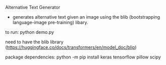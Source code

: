 Alternative Text Generator 
- generates alternative text given an image using the blib (bootstrapping language-image pre-training) libary. 


to run: python demo.py 

need to have the blib library (https://huggingface.co/docs/transformers/en/model_doc/blip) 

package dependencies: 
python -m pip install 
keras
tensorflow
pillow 
scipy
